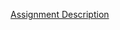 <p><a href="https://drive.google.com/file/d/1cvHeIxDLV6UYbCtuSvOKIyv9Ce736AMa/view?usp=sharing">Assignment Description</a></p>